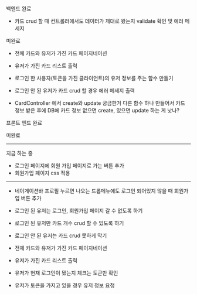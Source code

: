백엔드
완료

- 카드 crud 할 때 컨트롤러에서도 데이터가 제대로 왔는지 validate 확인 및 에러 메세지

미완료

- 전체 카드와 유저가 가진 카드 페이지네이션
- 유저가 가진 카드 리스트 출력

- 로그인 한 사용자(토큰을 가진 클라이언트)의 유저 정보를 주는 함수 만들기

- 로그인 안 된 유저가 카드 crud 할 경우 에러 메세지 출력

- CardController 에서 create와 update 궁금한거
  다른 함수 하나 만들어서 카드 정보 받은 후에 DB에 카드 정보 없으면 create, 있으면 update 하는 게 낫나?

프론트 엔드
완료

미완료

---

지금 하는 중

- 로그인 페이지에 회원 가입 페이지로 가는 버튼 추가
- 회원가입 페이지 css 적용

---

- 네이게이션바 프로필 누르면 나오는 드롭메뉴에도 로그인 되어있지 않을 때 회원가입 버튼 추가

- 로그인 된 유저는 로그인, 회원가입 페이지 갈 수 없도록 하기
- 로그인 된 유저만 카드 개수 crud 할 수 있도록 하기
- 로그인 안 된 유저는 카드 crud 못하게 막기

- 전체 카드와 유저가 가진 카드 페이지네이션
- 유저가 가진 카드 리스트 출력

- 유저가 현재 로그인이 됐는지 체크는 토큰만 확인
- 유저가 토큰을 가지고 있을 경우 유저 정보 요청
